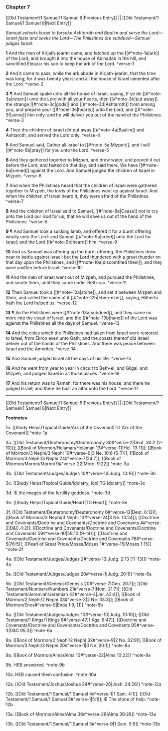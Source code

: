 ### Chapter 7

[[Old Testament/1 Samuel/1 Samuel 6|Previous Entry]]  ||  [[Old Testament/1 Samuel/1 Samuel 8|Next Entry]]

*Samuel exhorts Israel to forsake Ashtaroth and Baalim and serve the Lord—Israel fasts and seeks the Lord—The Philistines are subdued—Samuel judges Israel.*

**1**  And the men of Kirjath-jearim came, and fetched up the [[#^note-1a|ark]] of the Lord, and brought it into the house of Abinadab in the hill, and sanctified Eleazar his son to keep the ark of the Lord. ^verse-1

**2**  And it came to pass, while the ark abode in Kirjath-jearim, that the time was long; for it was twenty years: and all the house of Israel lamented after the Lord. ^verse-2

**3**  ¶ And Samuel spake unto all the house of Israel, saying, If ye do [[#^note-3a|return]] unto the Lord with all your hearts, then [[#^note-3b|put away]] the strange [[#^note-3c|gods]] and [[#^note-3d|Ashtaroth]] from among you, and prepare your [[#^note-3e|hearts]] unto the Lord, and [[#^note-3f|serve]] him only: and he will deliver you out of the hand of the Philistines. ^verse-3

**4**  Then the children of Israel did put away [[#^note-4a|Baalim]] and Ashtaroth, and served the Lord only. ^verse-4

**5**  And Samuel said, Gather all Israel to [[#^note-5a|Mizpeh]], and I will [[#^note-5b|pray]] for you unto the Lord. ^verse-5

**6**  And they gathered together to Mizpeh, and drew water, and poured it out before the Lord, and fasted on that day, and said there, We have [[#^note-6a|sinned]] against the Lord. And Samuel judged the children of Israel in Mizpeh. ^verse-6

**7**  And when the Philistines heard that the children of Israel were gathered together to Mizpeh, the lords of the Philistines went up against Israel. And when the children of Israel heard it, they were afraid of the Philistines. ^verse-7

**8**  And the children of Israel said to Samuel, [[#^note-8a|Cease]] not to cry unto the Lord our God for us, that he will save us out of the hand of the Philistines. ^verse-8

**9**  ¶ And Samuel took a sucking lamb, and offered it for a burnt offering wholly unto the Lord: and Samuel [[#^note-9a|cried]] unto the Lord for Israel; and the Lord [[#^note-9b|heard]] him. ^verse-9

**10**  And as Samuel was offering up the burnt offering, the Philistines drew near to battle against Israel: but the Lord thundered with a great thunder on that day upon the Philistines, and [[#^note-10a|discomfited them]]; and they were smitten before Israel. ^verse-10

**11**  And the men of Israel went out of Mizpeh, and pursued the Philistines, and smote them, until they came under Beth-car. ^verse-11

**12**  Then Samuel took a [[#^note-12a|stone]], and set it between Mizpeh and Shen, and called the name of it [[#^note-12b|Eben-ezer]], saying, Hitherto hath the Lord helped us. ^verse-12

**13**  ¶ So the Philistines were [[#^note-13a|subdued]], and they came no more into the coast of Israel: and the [[#^note-13b|hand]] of the Lord was against the Philistines all the days of Samuel. ^verse-13

**14**  And the cities which the Philistines had taken from Israel were restored to Israel, from Ekron even unto Gath; and the coasts thereof did Israel deliver out of the hands of the Philistines. And there was peace between Israel and the Amorites. ^verse-14

**15**  And Samuel judged Israel all the days of his life. ^verse-15

**16**  And he went from year to year in circuit to Beth-el, and Gilgal, and Mizpeh, and judged Israel in all those places. ^verse-16

**17**  And his return was to Ramah; for there was his house; and there he judged Israel; and there he built an altar unto the Lord. ^verse-17


---
[[Old Testament/1 Samuel/1 Samuel 6|Previous Entry]]  ||  [[Old Testament/1 Samuel/1 Samuel 8|Next Entry]]


**Footnotes**


1a. [[Study Helps/Topical Guide/Ark of the Covenant|TG Ark of the Covenant]] ^note-1a

3a. [[Old Testament/Deuteronomy/Deuteronomy 30#^verse-2|Deut. 30:2 (2-10)]]; [[Book of Mormon/Helaman/Helaman 13#^verse-11|Hel. 13:11]]; [[Book of Mormon/3 Nephi/3 Nephi 10#^verse-6|3 Ne. 10:6 (5-7)]]; [[Book of Mormon/3 Nephi/3 Nephi 24#^verse-7|24:7]]; [[Book of Mormon/Moroni/Moroni 9#^verse-22|Moro. 9:22]] ^note-3a

3b. [[Old Testament/Judges/Judges 10#^verse-16|Judg. 10:16]] ^note-3b

3c. [[Study Helps/Topical Guide/Idolatry, Idol|TG Idolatry]] ^note-3c

3d. IE the images of the fertility goddess. ^note-3d

3e. [[Study Helps/Topical Guide/Heart|TG Heart]] ^note-3e

3f. [[Old Testament/Deuteronomy/Deuteronomy 6#^verse-13|Deut. 6:13]]; [[Book of Mormon/3 Nephi/3 Nephi 13#^verse-24|3 Ne. 13:24]]; [[Doctrine and Covenants/Doctrine and Covenants/Doctrine and Covenants 4#^verse-2|D&C 4:2]]; [[Doctrine and Covenants/Doctrine and Covenants/Doctrine and Covenants 59#^verse-10|59:10 (9-14)]]; [[Doctrine and Covenants/Doctrine and Covenants/Doctrine and Covenants 76#^verse-5|76:5]]; [[Pearl of Great Price/Moses/Moses 1#^verse-15|Moses 1:15]] ^note-3f

4a. [[Old Testament/Judges/Judges 2#^verse-13|Judg. 2:13 (11-13)]] ^note-4a

5a. [[Old Testament/Judges/Judges 20#^verse-1|Judg. 20:1]] ^note-5a

5b. [[Old Testament/Genesis/Genesis 20#^verse-7|Gen. 20:7]]; [[Old Testament/Numbers/Numbers 21#^verse-7|Num. 21:7]]; [[Old Testament/Jeremiah/Jeremiah 42#^verse-4|Jer. 42:4]]; [[Book of Mormon/2 Nephi/2 Nephi 33#^verse-3|2 Ne. 33:3]]; [[Book of Mormon/Enos#^verse-9|Enos 1:9, 11]] ^note-5b

6a. [[Old Testament/Judges/Judges 10#^verse-10|Judg. 10:10]]; [[Old Testament/1 Kings/1 Kings 8#^verse-47|1 Kgs. 8:47]]; [[Doctrine and Covenants/Doctrine and Covenants/Doctrine and Covenants 95#^verse-3|D&C 95:3]] ^note-6a

8a. [[Book of Mormon/2 Nephi/2 Nephi 32#^verse-9|2 Ne. 32:9]]; [[Book of Mormon/3 Nephi/3 Nephi 20#^verse-1|3 Ne. 20:1]] ^note-8a

9a. [[Book of Mormon/Alma/Alma 10#^verse-22|Alma 10:22]] ^note-9a

9b. HEB answered. ^note-9b

10a. HEB caused them confusion. ^note-10a

12a. [[Old Testament/Joshua/Joshua 24#^verse-26|Josh. 24:26]] ^note-12a

12b. [[Old Testament/1 Samuel/1 Samuel 4#^verse-1|1 Sam. 4:1]]; [[Old Testament/1 Samuel/1 Samuel 5#^verse-1|5:1]]; IE The stone of help.  ^note-12b

13a. [[Book of Mormon/Alma/Alma 36#^verse-28|Alma 36:28]] ^note-13a

13b. [[Old Testament/1 Samuel/1 Samuel 5#^verse-9|1 Sam. 5:9]] ^note-13b